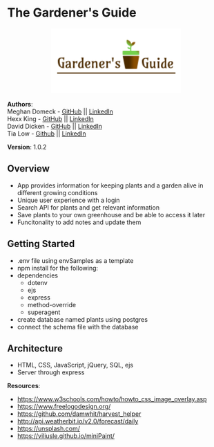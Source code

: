 # The Gardener's Guide

<p align='center'>
  <img width='300' height='150' src='./public/img/logo.png'>
</p>

**Authors**:    
Meghan Domeck - [GitHub](https://github.com/mdomeck) || [LinkedIn](https://www.linkedin.com/in/meghan-domeck/)   
Hexx King - [GitHub](https://github.com/HexxKing) || [LinkedIn](https://www.linkedin.com/in/hexx-king/)   
David Dicken - [GitHub](https://github.com/daviddicken) || [LinkedIn](https://www.linkedin.com/in/david-dicken/)    
Tia Low - [Github](https://github.com/TiaLow) || [LinkedIn](https://www.linkedin.com/in/tia-low/)   

**Version**: 1.0.2 

## Overview
- App provides information for keeping plants and a garden alive in different growing conditions
- Unique user experience with a login
- Search API for plants and get relevant information
- Save plants to your own greenhouse and be able to access it later
- Funcitonality to add notes and update them

## Getting Started
- .env file using envSamples as a template
- npm install for the following:
- dependencies
  - dotenv
  - ejs
  - express
  - method-override
  - superagent
- create database named plants using postgres
- connect the schema file with the database

## Architecture
- HTML, CSS, JavaScript, jQuery, SQL, ejs
- Server through express

**Resources**:
- https://www.w3schools.com/howto/howto_css_image_overlay.asp
- https://www.freelogodesign.org/
- https://github.com/damwhit/harvest_helper
- http://api.weatherbit.io/v2.0/forecast/daily
- https://unsplash.com/  
- https://viliusle.github.io/miniPaint/